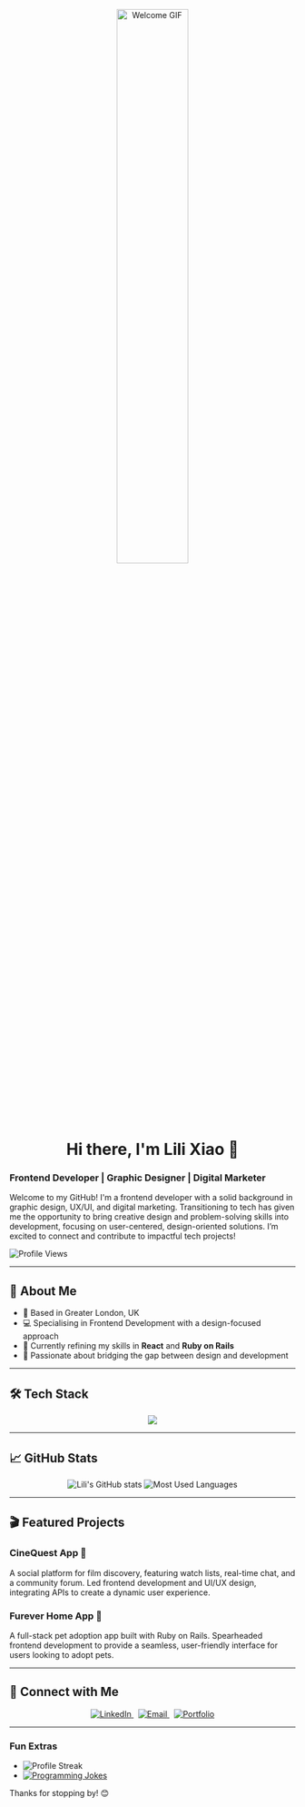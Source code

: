 <p align="center">
  <img src="https://i.giphy.com/media/v1.Y2lkPTc5MGI3NjExOG9uZ2t3ZnowbGtpZmNmanhkdTFzb3g4cXI2cHdpYTI5Z28yZWZoMSZlcD12MV9pbnRlcm5hbF9naWZfYnlfaWQmY3Q9Zw/lXHwJv89PvdN200Anr/giphy.gif" alt="Welcome GIF" width="50%" />
</p>

<h1 align="center">Hi there, I'm Lili Xiao 👋</h1>

### Frontend Developer | Graphic Designer | Digital Marketer

Welcome to my GitHub! I'm a frontend developer with a solid background in graphic design, UX/UI, and digital marketing. Transitioning to tech has given me the opportunity to bring creative design and problem-solving skills into development, focusing on user-centered, design-oriented solutions. I’m excited to connect and contribute to impactful tech projects!

![Profile Views](https://komarev.com/ghpvc/?username=lilixiao-git&color=grey)

---

## 🌟 About Me

- 📍 Based in Greater London, UK
- 💻 Specialising in Frontend Development with a design-focused approach
- 🌱 Currently refining my skills in **React** and **Ruby on Rails**
- 🎨 Passionate about bridging the gap between design and development

---

## 🛠️ Tech Stack

<p align="center">
  <img src="https://skillicons.dev/icons?i=html,css,javascript,react,rails,ruby,github,figma,photoshop&theme=dark" />
</p>

---

## 📈 GitHub Stats

<p align="center">
  <img src="https://github-readme-stats.vercel.app/api?username=lilixiao-git&show_icons=true&theme=dark" alt="Lili's GitHub stats" />
  <img src="https://github-readme-stats.vercel.app/api/top-langs/?username=lilixiao-git&layout=compact&theme=dark" alt="Most Used Languages" />
</p>

---

## 🎬 Featured Projects

### CineQuest App 🎥
A social platform for film discovery, featuring watch lists, real-time chat, and a community forum. Led frontend development and UI/UX design, integrating APIs to create a dynamic user experience.

### Furever Home App 🐾
A full-stack pet adoption app built with Ruby on Rails. Spearheaded frontend development to provide a seamless, user-friendly interface for users looking to adopt pets.

---

## 🔗 Connect with Me

<div align="center">
  <a href="https://linkedin.com/in/lili-xiao" target="_blank">
    <img src="https://img.shields.io/badge/LinkedIn-000?logo=linkedin&logoColor=white&style=for-the-badge" alt="LinkedIn" />
  </a>
  &nbsp;
  <a href="mailto:llxiao.design@gmail.com" target="_blank">
    <img src="https://img.shields.io/badge/Email-000?logo=gmail&logoColor=white&style=for-the-badge" alt="Email" />
  </a>
  &nbsp;
  <a href="https://studiolx.uk" target="_blank">
    <img src="https://img.shields.io/badge/Portfolio-000?logo=dribbble&logoColor=white&style=for-the-badge" alt="Portfolio" />
  </a>
</div>

---

### Fun Extras

- ![Profile Streak](https://github-readme-streak-stats.herokuapp.com/?user=lilixiao-git&theme=dark)
- [![Programming Jokes](https://readme-jokes.vercel.app/api?bgColor=000&textColor=fff)](https://github.com/ABSphreak/readme-jokes)

Thanks for stopping by! 😊
